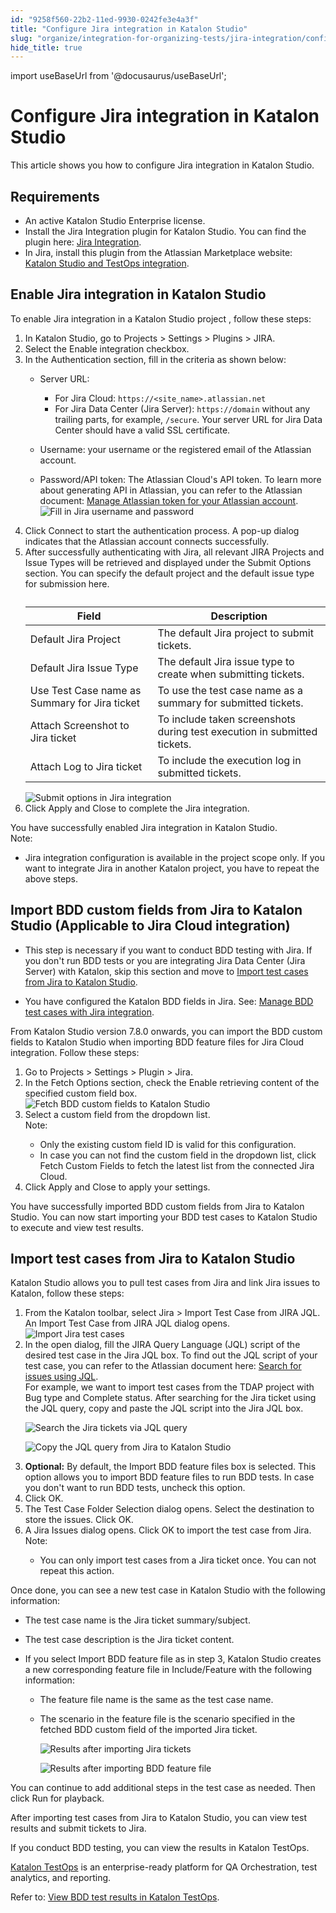 ```yaml
---
id: "9258f560-22b2-11ed-9930-0242fe3e4a3f"
title: "Configure Jira integration in Katalon Studio"
slug: "organize/integration-for-organizing-tests/jira-integration/configure-jira-integration-in-katalon-studio"
hide_title: true
---
```

import useBaseUrl from '@docusaurus/useBaseUrl';


# <a id="id" class="anchor_top_offset"/><a id="ariaid-title1" class="anchor_top_offset"/>Configure Jira integration in <span xmlns="http://www.w3.org/1999/xhtml" className="ph">Katalon Studio</span> 

<p xmlns="http://www.w3.org/1999/xhtml" className="p">This article shows you how to configure Jira integration in <span className="ph">Katalon Studio</span>.</p> 

## Requirements

<div xmlns="http://www.w3.org/1999/xhtml" className="p"><ul className="ul"><li className="li">An active <span className="ph">Katalon Studio Enterprise</span> license.</li><li className="li">Install the <span className="ph uicontrol">Jira Integration</span> plugin for <span className="ph">Katalon Studio</span>. You can find the plugin here: <a className="xref j-external-link" href="https://store.katalon.com/product/3/Jira-Integration" target="_blank">Jira
        Integration</a>.</li><li className="li">In Jira, install this plugin from the
      Atlassian Marketplace website: <a className="xref j-external-link" href="https://marketplace.atlassian.com/apps/1217501/katalon-bdd-test-automation-for-jira" target="_blank">Katalon
        Studio and TestOps integration</a>. 
    </li></ul></div>

## <a id="task-9508" class="anchor_top_offset"/>Enable Jira integration in <span xmlns="http://www.w3.org/1999/xhtml" className="ph">Katalon Studio</span> 

<section xmlns="http://www.w3.org/1999/xhtml" className="section context">To enable Jira integration in a <span className="ph">Katalon Studio</span> project , follow these steps:</section> 
<ol xmlns="http://www.w3.org/1999/xhtml" className="ol steps"><li className="li step stepexpand"><span className="ph cmd">In <span className="ph">Katalon Studio</span>, go to <span className="ph uicontrol">Projects</span> &gt; <span className="ph uicontrol">Settings</span> &gt; <span className="ph uicontrol">Plugins</span> &gt; <span className="ph uicontrol">JIRA</span>. </span></li><li className="li step stepexpand"><span className="ph cmd">Select the <span className="ph uicontrol">Enable integration</span> checkbox.</span></li><li className="li step stepexpand"><span className="ph cmd">In the <span className="ph uicontrol">Authentication</span> section, fill in the criteria as shown below:</span><div className="itemgroup info"><ul className="ul"><li className="li"><p className="p"><span className="ph uicontrol">Server URL</span>: </p><ul className="ul"><li className="li">For Jira Cloud: <code className="ph codeph">https://&lt;site_name&gt;.atlassian.net</code></li><li className="li">For Jira Data Center (Jira Server): <code className="ph codeph">https://domain</code> without any trailing parts, for example, <code className="ph codeph">/secure</code>. Your server URL for Jira Data Center should have a valid SSL certificate.</li></ul></li><li className="li"><p className="p"><span className="ph uicontrol">Username</span>: your username or the registered email of the Atlassian account. </p></li><li className="li"><p className="p"><span className="ph uicontrol">Password/API token</span>: The Atlassian Cloud's API token. To learn more about generating API in Atlassian, you can refer to the Atlassian document: <a className="xref j-external-link" href="https://support.atlassian.com/atlassian-account/docs/manage-api-tokens-for-your-atlassian-account/" target="_blank">Manage Atlassian token for your Atlassian account</a>.<img className="image" src={useBaseUrl("/924daac0-22b2-11ed-9930-0242fe3e4a3f.png")} alt="Fill in Jira username and password" /></p></li></ul></div></li><li className="li step stepexpand"><span className="ph cmd">Click <span className="ph uicontrol">Connect</span> to start the authentication process. A pop-up dialog indicates that the Atlassian account connects successfully.</span></li><li className="li step stepexpand"><span className="ph cmd">After successfully authenticating with Jira, all relevant <span className="ph uicontrol">JIRA Projects</span> and <span className="ph uicontrol">Issue Types</span> will be retrieved and displayed under the <span className="ph uicontrol">Submit Options</span> section. You can specify the default project and the default issue type for submission here.</span><div className="itemgroup info"><table className="table"><caption /><colgroup><col /><col /></colgroup><thead className="thead"><tr className><th className="entry anchor_top_offset" id="task-9508__entry__1">Field</th><th className="entry anchor_top_offset" id="task-9508__entry__2">Description</th></tr></thead><tbody className="tbody"><tr className><td className="entry" headers="task-9508__entry__1 task-9508__entry__2 ">Default Jira Project</td><td className="entry" headers="task-9508__entry__1 task-9508__entry__2 ">The default Jira project to submit tickets.</td></tr><tr className><td className="entry" headers="task-9508__entry__1 task-9508__entry__2 ">Default Jira Issue Type</td><td className="entry" headers="task-9508__entry__1 task-9508__entry__2 ">The default Jira issue type to create when submitting tickets.</td></tr><tr className><td className="entry" headers="task-9508__entry__1 task-9508__entry__2 ">Use Test Case name as Summary for Jira ticket</td><td className="entry" headers="task-9508__entry__1 task-9508__entry__2 ">To use the test case name as a summary for submitted tickets.</td></tr><tr className><td className="entry" headers="task-9508__entry__1 task-9508__entry__2 ">Attach Screenshot to Jira ticket</td><td className="entry" headers="task-9508__entry__1 task-9508__entry__2 ">To include taken screenshots during test execution in submitted tickets.</td></tr><tr className><td className="entry" headers="task-9508__entry__1 task-9508__entry__2 ">Attach Log to Jira ticket</td><td className="entry" headers="task-9508__entry__1 task-9508__entry__2 ">To include the execution log in submitted tickets.</td></tr></tbody></table></div><div className="itemgroup info"><img className="image" src={useBaseUrl("/924e4700-22b2-11ed-9930-0242fe3e4a3f.png")} alt="Submit options in Jira integration" /></div></li><li className="li step stepexpand"><span className="ph cmd">Click <span className="ph uicontrol">Apply and Close</span> to complete the Jira integration.</span></li></ol> 
<section xmlns="http://www.w3.org/1999/xhtml" className="section result">You have successfully enabled Jira integration in <span className="ph">Katalon Studio</span>.<div className="p"><div className="note note note_note"><span className="note__title">Note:</span> <ul className="ul"><li className="li">Jira integration configuration is available in the project scope only. If you want to integrate Jira in another Katalon project, you have to repeat the above steps.</li></ul></div></div></section> 

## <a id="task-9995" class="anchor_top_offset"/>Import BDD custom fields from Jira to <span xmlns="http://www.w3.org/1999/xhtml" className="ph">Katalon Studio</span>  (Applicable to Jira Cloud integration)

<div xmlns="http://www.w3.org/1999/xhtml" className="section prereq p"><ul className="ul"><li className="li"><p className="p">This step is necessary if you want to conduct BDD testing with Jira. If you don't run BDD tests or you are integrating Jira Data Center (Jira Server) with Katalon, skip this section and move to <a className="xref" href="/docs/organize/integration-for-organizing-tests/jira-integration/configure-jira-integration-in-katalon-studio#task-8742">Import test cases from Jira to <span className="ph">Katalon Studio</span></a>.</p></li><li className="li"><p className="p">You have configured the Katalon BDD fields in Jira. See: <a className="xref" href="/docs/organize/integration-for-organizing-tests/jira-integration/manage-bdd-test-cases-with-jira-integration">Manage  BDD test cases   with Jira integration</a>.</p></li></ul></div>
<section xmlns="http://www.w3.org/1999/xhtml" className="section context">From <span className="ph">Katalon Studio</span> version 7.8.0 onwards, you can import the BDD custom fields to <span className="ph">Katalon Studio</span> when importing BDD feature files for Jira Cloud integration. Follow these steps:</section> 
<ol xmlns="http://www.w3.org/1999/xhtml" className="ol steps"><li className="li step stepexpand"><span className="ph cmd">Go to <span className="ph uicontrol">Projects</span> &gt; <span className="ph uicontrol">Settings</span> &gt; <span className="ph uicontrol">Plugin</span> &gt; <span className="ph uicontrol">Jira</span>.</span></li><li className="li step stepexpand"><span className="ph cmd">In the <span className="ph uicontrol">Fetch Options</span> section, check the <span className="ph uicontrol">Enable retrieving content of the specified custom field</span> box.</span><div className="itemgroup info"><img className="image" width={500} src={useBaseUrl("/924630b0-22b2-11ed-9930-0242fe3e4a3f.png")} alt="Fetch BDD custom fields to Katalon Studio" /></div></li><li className="li step stepexpand"><span className="ph cmd">Select a custom field from the dropdown list.</span><div className="itemgroup info"><div className="note note note_note"><span className="note__title">Note:</span> <ul className="ul"><li className="li">Only the existing custom field ID is valid for this configuration.</li><li className="li">In case you can not find the custom field in the dropdown list, click <span className="ph uicontrol">Fetch Custom Fields</span> to fetch the latest list from the connected Jira Cloud.</li></ul></div></div></li><li className="li step stepexpand"><span className="ph cmd">Click <span className="ph uicontrol">Apply and Close</span> to apply your settings.</span></li></ol> 
<section xmlns="http://www.w3.org/1999/xhtml" className="section result">You have successfully imported BDD custom fields from Jira to <span className="ph">Katalon Studio</span>. You can now start importing your BDD test cases to <span className="ph">Katalon Studio</span> to execute and view test results.</section> 

## <a id="task-8742" class="anchor_top_offset"/>Import test cases from Jira to <span xmlns="http://www.w3.org/1999/xhtml" className="ph">Katalon Studio</span> 

<section xmlns="http://www.w3.org/1999/xhtml" className="section context"><span className="ph">Katalon Studio</span> allows you to pull test cases from Jira and link Jira issues to Katalon, follow these steps:</section> 
<ol xmlns="http://www.w3.org/1999/xhtml" className="ol steps"><li className="li step stepexpand"><span className="ph cmd">From the Katalon toolbar, select <span className="ph uicontrol">Jira</span> &gt; <span className="ph uicontrol">Import Test Case from JIRA JQL</span>. An <span className="ph uicontrol">Import Test Case from JIRA JQL</span> dialog opens.</span><div className="itemgroup info"><img className="image" width={300} src={useBaseUrl("/924ee340-22b2-11ed-9930-0242fe3e4a3f.png")} alt="Import Jira test cases" /></div></li><li className="li step stepexpand"><span className="ph cmd">In the open dialog, fill the JIRA Query Language (JQL) script of the desired test case in the <span className="ph uicontrol">Jira JQL</span> box. To find out the JQL script of your test case, you can refer to the Atlassian document here: <a className="xref j-external-link" href="https://confluence.atlassian.com/jirasoftwarecloud/advanced-searching-764478330.html" target="_blank">Search for issues using JQL</a>. </span><div className="itemgroup stepxmp">For example, we want to import test cases from the <span className="ph uicontrol">TDAP</span> project with <span className="ph uicontrol">Bug</span> type and <span className="ph uicontrol">Complete</span> status. After searching for the Jira ticket using the JQL query, copy and paste the JQL script into the <span className="ph uicontrol">Jira JQL</span> box.<p className="p"><img className="image" src={useBaseUrl("/7da63080-5c17-11ed-a602-0242cfbc79b5.png")} alt="Search the Jira tickets via JQL query" /></p><p className="p"><img className="image" width={500} src={useBaseUrl("/7da25ff0-5c17-11ed-a602-0242cfbc79b5.png")} alt="Copy the JQL query from Jira to Katalon Studio" /></p></div></li><li className="li step stepexpand"><span className="ph cmd"><strong className="ph b">Optional:</strong> By default, the <span className="ph uicontrol">Import BDD feature files</span> box is selected. This option allows you to import BDD feature files to run BDD tests. In case you don't want to run BDD tests, uncheck this option.</span></li><li className="li step stepexpand"><span className="ph cmd">Click <span className="ph uicontrol">OK</span>.</span></li><li className="li step stepexpand"><span className="ph cmd">The <span className="ph uicontrol">Test Case Folder Selection</span> dialog opens. Select the destination to store the issues. Click <span className="ph uicontrol">OK</span>.</span></li><li className="li step stepexpand"><span className="ph cmd">A <span className="ph uicontrol">Jira Issues</span> dialog opens. Click <span className="ph uicontrol">OK</span> to import the test case from Jira.</span><div className="itemgroup info"><div className="note note note_note"><span className="note__title">Note:</span> <ul className="ul"><li className="li"><p className="p">You can only import test cases from a Jira ticket once. You can not repeat this action.</p></li></ul></div></div></li></ol> 
<section xmlns="http://www.w3.org/1999/xhtml" className="section result">Once done, you can see a new test case in <span className="ph">Katalon Studio</span> with the following information:<div className="p"><ul className="ul"><li className="li"><p className="p">The test case name is the Jira ticket summary/subject.</p></li><li className="li"><p className="p">The test case description is the Jira ticket content.</p></li><li className="li"><p className="p">If you select <span className="ph uicontrol">Import BDD feature file</span> as in step 3, <span className="ph">Katalon Studio</span> creates a new corresponding feature file in <span className="ph uicontrol">Include/Feature</span> with the following information: </p><ul className="ul"><li className="li"><p className="p">The feature file name is the same as the test case name.</p></li><li className="li"><p className="p">The scenario in the feature file is the scenario specified in the fetched BDD custom field of the imported Jira ticket. </p><p className="p"><img className="image" src={useBaseUrl("/924ce770-22b2-11ed-9930-0242fe3e4a3f.png")} alt="Results after importing Jira tickets" /></p><p className="p"><img className="image" src={useBaseUrl("/9250b800-22b2-11ed-9930-0242fe3e4a3f.png")} alt="Results after importing BDD feature file" /></p></li></ul></li></ul></div><p className="p">You can continue to add additional steps in the test case as needed. Then click <span className="ph uicontrol">Run</span> for playback.</p></section> 
<section xmlns="http://www.w3.org/1999/xhtml" className="section postreq">After importing test cases from Jira to <span className="ph">Katalon Studio</span>, you can view test results and submit tickets to Jira.<p className="p">If you conduct BDD testing, you can view the results in <span className="ph">Katalon TestOps</span>. </p><p className="p"><a className="xref j-external-link" href="https://docs.katalon.com/katalon-analytics/docs/overview.html" target="_blank">Katalon TestOps</a> is an enterprise-ready platform for QA Orchestration, test analytics, and reporting.</p><p className="p"> Refer to: <a className="xref" href="/docs/analyze/reports/view-test-reports/view-test-reports-in-katalon-testops/view-bdd-test-results-in-katalon-testops">View BDD test results in <span className="ph">Katalon TestOps</span></a>.</p></section> 
